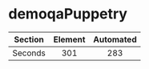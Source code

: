 # demoqaPuppetry

| Section | Element | Automated  |
| :-----: | :-: | :-: |
| Seconds | 301 | 283 |
